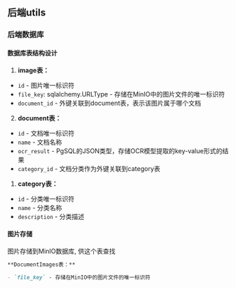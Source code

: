 ## 后端utils

### 后端数据库

#### 数据库表结构设计

1. **image表：**

  - `id` - 图片唯一标识符
  - `file_key`: sqlalchemy.URLType - 存储在MinIO中的图片文件的唯一标识符
  - `document_id` - 外键关联到document表，表示该图片属于哪个文档

2. **document表：**

  - `id` - 文档唯一标识符
  - `name` - 文档名称
  - `ocr_result` - PgSQL的JSON类型，存储OCR模型提取的key-value形式的结果
  - `category_id` - 文档分类作为外键关联到category表

1. **category表：**

  - `id` - 分类唯一标识符
  - `name` - 分类名称
  - `description` - 分类描述


#### 图片存储

图片存储到MinIO数据库, 供这个表查找

```markdown
**DocumentImages表：**

- `file_key` - 存储在MinIO中的图片文件的唯一标识符
```
